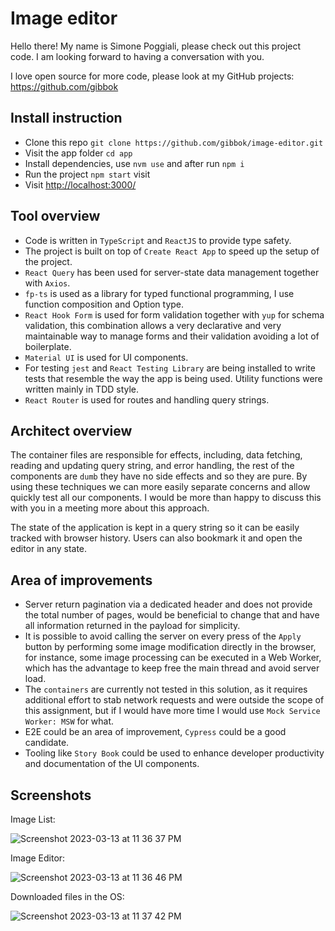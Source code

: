 # Image editor

Hello there! My name is Simone Poggiali, please check out this project code. I am looking forward to having a conversation with you.

I love open source for more code, please look at my GitHub projects: <https://github.com/gibbok>

## Install instruction

- Clone this repo `git clone https://github.com/gibbok/image-editor.git`
- Visit the app folder `cd app`
- Install dependencies, use `nvm use` and after run `npm i`
- Run the project `npm start` visit
- Visit <http://localhost:3000/>

## Tool overview

- Code is written in `TypeScript` and `ReactJS` to provide type safety.
- The project is built on top of `Create React App` to speed up the setup of the project.
- `React Query` has been used for server-state data management together with `Axios`.
- `fp-ts` is used as a library for typed functional programming, I use function composition and Option type.
- `React Hook Form` is used for form validation together with `yup` for schema validation, this combination allows a very declarative and very maintainable way to manage forms and their validation avoiding a lot of boilerplate.
- `Material UI` is used for UI components.
- For testing `jest` and `React Testing Library` are being installed to write tests that resemble the way the app is being used. Utility functions were written mainly in TDD style.
- `React Router` is used for routes and handling query strings.

## Architect overview

The container files are responsible for effects, including, data fetching, reading and updating query string, and error handling, the rest of the components are `dumb` they have no side effects and so they are pure. By using these techniques we can more easily separate concerns and allow quickly test all our components. I would be more than happy to discuss this with you in a meeting more about this approach.

The state of the application is kept in a query string so it can be easily tracked with browser history. Users can also bookmark it and open the editor in any state.

## Area of improvements

- Server return pagination via a dedicated header and does not provide the total number of pages, would be beneficial to change that and have all information returned in the payload for simplicity.
- It is possible to avoid calling the server on every press of the `Apply` button by performing some image modification directly in the browser, for instance, some image processing can be executed in a Web Worker, which has the advantage to keep free the main thread and avoid server load.
- The `containers` are currently not tested in this solution, as it requires additional effort to stab network requests and were outside the scope of this assignment, but if I would have more time I would use `Mock Service Worker: MSW` for what.
- E2E could be an area of improvement, `Cypress` could be a good candidate.
- Tooling like `Story Book` could be used to enhance developer productivity and documentation of the UI components.

## Screenshots

Image List:

![Screenshot 2023-03-13 at 11 36 37 PM](https://user-images.githubusercontent.com/17195702/224848085-4510d4ef-b467-4d6d-bc9a-dd052016fe2d.png)

Image Editor:

![Screenshot 2023-03-13 at 11 36 46 PM](https://user-images.githubusercontent.com/17195702/224848106-a4fa3172-0857-4eed-97e7-cff617aff9c5.png)

Downloaded files in the OS:

![Screenshot 2023-03-13 at 11 37 42 PM](https://user-images.githubusercontent.com/17195702/224848113-65c09758-3288-4bf3-9c62-79b605f6a929.png)
